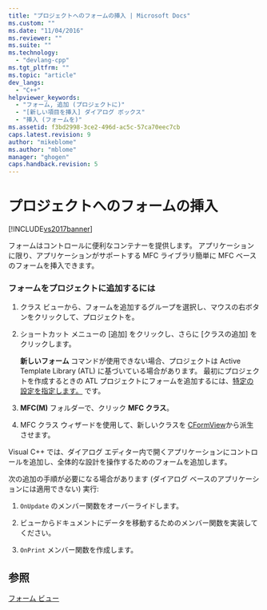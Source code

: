 ```yaml
---
title: "プロジェクトへのフォームの挿入 | Microsoft Docs"
ms.custom: ""
ms.date: "11/04/2016"
ms.reviewer: ""
ms.suite: ""
ms.technology: 
  - "devlang-cpp"
ms.tgt_pltfrm: ""
ms.topic: "article"
dev_langs: 
  - "C++"
helpviewer_keywords: 
  - "フォーム, 追加 (プロジェクトに)"
  - "[新しい項目を挿入] ダイアログ ボックス"
  - "挿入 (フォームを)"
ms.assetid: f3bd2998-3ce2-496d-ac5c-57ca70eec7cb
caps.latest.revision: 9
author: "mikeblome"
ms.author: "mblome"
manager: "ghogen"
caps.handback.revision: 5
---
```

# プロジェクトへのフォームの挿入
[!INCLUDE[vs2017banner](../assembler/inline/includes/vs2017banner.md)]

フォームはコントロールに便利なコンテナーを提供します。  アプリケーションに限り、アプリケーションがサポートする MFC ライブラリ簡単に MFC ベースのフォームを挿入できます。  
  
### フォームをプロジェクトに追加するには  
  
1.  クラス ビューから、フォームを追加するグループを選択し、マウスの右ボタンをクリックして、プロジェクトを。  
  
2.  ショートカット メニューの \[追加\] をクリックし、さらに \[クラスの追加\] をクリックします。  
  
     **新しいフォーム** コマンドが使用できない場合、プロジェクトは Active Template Library \(ATL\) に基づいている場合があります。  最初にプロジェクトを作成するときの ATL プロジェクトにフォームを追加するには、[特定の設定を指定します。](../Topic/Application%20Settings,%20ATL%20Project%20Wizard.md) です。  
  
3.  **MFC\(M\)** フォルダーで、クリック **MFC クラス**。  
  
4.  MFC クラス ウィザードを使用して、新しいクラスを [CFormView](../mfc/reference/cformview-class.md)から派生させます。  
  
 Visual C\+\+ では、ダイアログ エディター内で開くアプリケーションにコントロールを追加し、全体的な設計を操作するためのフォームを追加します。  
  
 次の追加の手順が必要になる場合があります \(ダイアログ ベースのアプリケーションには適用できない\) 実行:  
  
1.  `OnUpdate` のメンバー関数をオーバーライドします。  
  
2.  ビューからドキュメントにデータを移動するためのメンバー関数を実装してください。  
  
3.  `OnPrint` メンバー関数を作成します。  
  
## 参照  
 [フォーム ビュー](../Topic/Form%20Views%20\(MFC\).md)